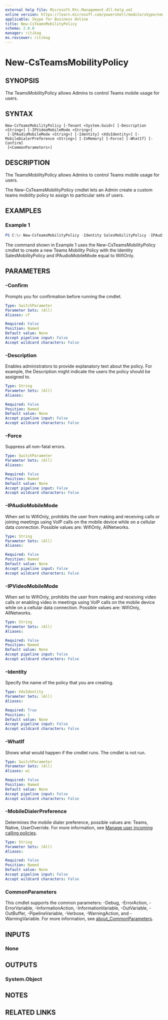 ```yaml
---
external help file: Microsoft.Rtc.Management.dll-help.xml
online version: https://learn.microsoft.com/powershell/module/skype/new-csteamsmobilitypolicy
applicable: Skype for Business Online
title: New-CsTeamsMobilityPolicy
schema: 2.0.0
manager: ritikag
ms.reviewer: ritikag
---
```



# New-CsTeamsMobilityPolicy

## SYNOPSIS
The TeamsMobilityPolicy allows Admins to control Teams mobile usage for users. 

## SYNTAX

```
New-CsTeamsMobilityPolicy [-Tenant <System.Guid>] [-Description <String>] [-IPVideoMobileMode <String>]
 [-IPAudioMobileMode <String>] [-Identity] <XdsIdentity>] [-MobileDialerPreference <String>] [-InMemory] [-Force] [-WhatIf] [-Confirm]
 [<CommonParameters>]
```

## DESCRIPTION
The TeamsMobilityPolicy allows Admins to control Teams mobile usage for users. 

The New-CsTeamsMobilityPolicy cmdlet lets an Admin create a custom teams mobility policy to assign to particular sets of users. 

## EXAMPLES

### Example 1
```powershell
PS C:\> New-CsTeamsMobilityPolicy -Identity SalesMobilityPolicy -IPAudioMobileMode "WifiOnly"
```

The command shown in Example 1 uses the New-CsTeamsMobilityPolicy cmdlet to create a new Teams Mobility Policy with the Identity SalesMobilityPolicy and IPAudioMobileMode equal to WifiOnly. 


## PARAMETERS

### -Confirm
Prompts you for confirmation before running the cmdlet.

```yaml
Type: SwitchParameter
Parameter Sets: (All)
Aliases: cf

Required: False
Position: Named
Default value: None
Accept pipeline input: False
Accept wildcard characters: False
```

### -Description
Enables administrators to provide explanatory text about the policy. For example, the Description might indicate the users the policy should be assigned to.

```yaml
Type: String
Parameter Sets: (All)
Aliases:

Required: False
Position: Named
Default value: None
Accept pipeline input: False
Accept wildcard characters: False
```

### -Force
Suppress all non-fatal errors.

```yaml
Type: SwitchParameter
Parameter Sets: (All)
Aliases:

Required: False
Position: Named
Default value: None
Accept pipeline input: False
Accept wildcard characters: False
```

### -IPAudioMobileMode
When set to WifiOnly, prohibits the user from making and receiving calls or joining meetings using VoIP calls on the mobile device while on a cellular data connection. Possible values are: WifiOnly, AllNetworks.


```yaml
Type: String
Parameter Sets: (All)
Aliases:

Required: False
Position: Named
Default value: None
Accept pipeline input: False
Accept wildcard characters: False
```

### -IPVideoMobileMode
When set to WifiOnly, prohibits the user from making and receiving video calls or enabling video in meetings using VoIP calls on the mobile device while on a cellular data connection. Possible values are: WifiOnly, AllNetworks.


```yaml
Type: String
Parameter Sets: (All)
Aliases:

Required: False
Position: Named
Default value: None
Accept pipeline input: False
Accept wildcard characters: False
```

### -Identity
Specify the name of the policy that you are creating.

```yaml
Type: XdsIdentity
Parameter Sets: (All)
Aliases:

Required: True
Position: 1
Default value: None
Accept pipeline input: False
Accept wildcard characters: False
```

### -WhatIf
Shows what would happen if the cmdlet runs.
The cmdlet is not run.

```yaml
Type: SwitchParameter
Parameter Sets: (All)
Aliases: wi

Required: False
Position: Named
Default value: None
Accept pipeline input: False
Accept wildcard characters: False
```

### -MobileDialerPreference
Determines the mobile dialer preference, possible values are: Teams, Native, UserOverride.
For more information, see [Manage user incoming calling policies](/microsoftteams/operator-connect-mobile-configure#manage-user-incoming-calling-policies).

```yaml
Type: String
Parameter Sets: (All)
Aliases:

Required: False
Position: Named
Default value: None
Accept pipeline input: False
Accept wildcard characters: False
```

### CommonParameters
This cmdlet supports the common parameters: -Debug, -ErrorAction, -ErrorVariable, -InformationAction, -InformationVariable, -OutVariable, -OutBuffer, -PipelineVariable, -Verbose, -WarningAction, and -WarningVariable. For more information, see [about_CommonParameters](http://go.microsoft.com/fwlink/?LinkID=113216).

## INPUTS

### None

## OUTPUTS

### System.Object
## NOTES

## RELATED LINKS
